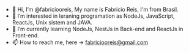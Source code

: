 - 👋 Hi, I’m @fabriciooreis, My name is Fabricio Reis, I'm from Brasil.
- 👀 I’m interested in leraning programation as NodeJs, JavaScript, ReactJs, Unix sistem and JAVA.
- 🌱 I’m currently learning NodeJs, NestJs in Back-end and ReactJs in Front-end.
- 📫 How to reach me, here -> fabriciooreis@gmail.com

<!---
fabriciooreis/fabriciooreis is a ✨ special ✨ repository because its `README.md` (this file) appears on your GitHub profile.
You can click the Preview link to take a look at your changes.
--->
